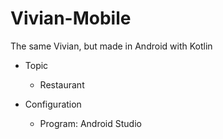# Vivian-Mobile
The same Vivian, but made in Android with Kotlin

- Topic
  - Restaurant

- Configuration
  - Program: Android Studio
